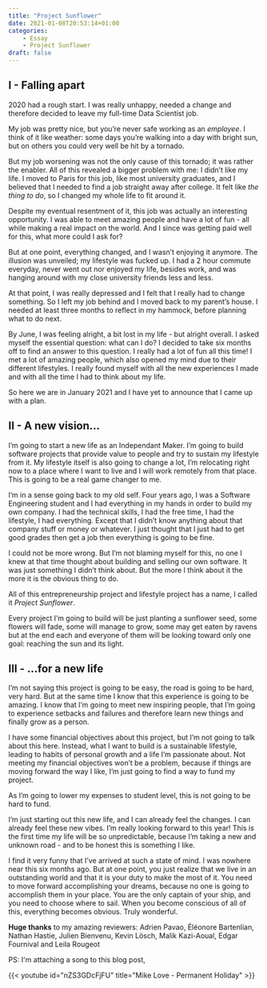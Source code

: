 ```yaml
---
title: "Project Sunflower"
date: 2021-01-08T20:53:14+01:00
categories:
    - Essay
    - Project Sunflower
draft: false
---
```


## I - Falling apart
2020 had a rough start. I was really unhappy, needed a change and therefore decided to leave my full-time Data Scientist job.
 
My job was pretty nice, but you’re never safe working as an *employee*. I think of it like weather: some days you’re walking into a day with bright sun, but on others you could very well be hit by a tornado.

But my job worsening was not the only cause of this tornado; it was rather the enabler. All of this revealed a bigger problem with me: I didn’t like my life. I moved to Paris for this job, like most university graduates, and I believed that I needed to find a job straight away after college. It felt like *the thing to do*, so I changed my whole life to fit around it.

Despite my eventual resentment of it, this job was actually an interesting opportunity. I was able to meet amazing people and have a lot of fun - all while making a real impact on the world. And I since was getting paid well for this, what more could I ask for?

But at one point, everything changed, and I wasn’t enjoying it anymore. The illusion was unveiled; my lifestyle was fucked up. I had a 2 hour commute everyday, never went out nor enjoyed my life, besides work, and was hanging around with my close university friends less and less.

At that point, I was really depressed and I felt that I really had to change something. So I left my job behind and I moved back to my parent’s house. I needed at least three months to reflect  in my hammock, before planning what to do next. 

By June, I was feeling alright, a bit lost in my life - but alright overall. I asked myself the essential question: what can I do? I decided to take six months off to find an answer to this question. I really had a lot of fun all this time! I met a lot of amazing people, which also opened my mind due to their different lifestyles. I really found myself with all the new experiences I made and with all the time I had to think about my life.

So here we are in January 2021 and I have yet to announce that I came up with a plan.


## II - A new vision...

I’m going to start a new life as an Independant Maker. I’m going to build software projects that provide value to people and try to sustain my lifestyle from it. My lifestyle itself is also going to change a lot, I’m relocating right now to a place where I want to live and I will work remotely from that place. This is going to be a real game changer to me.

I’m in a sense going back to my old self. Four years ago, I was a Software Engineering student and I had everything in my hands in order to build my own company. I had the technical skills, I had the free time, I had the lifestyle, I had everything. Except that I didn’t know anything about that company stuff or money or whatever. I just thought that I just had to get good grades then get a job then everything is going to be fine.

I could not be more wrong. But I’m not blaming myself for this, no one I knew at that time thought about building and selling our own software. It was just something I didn’t think about. But the more I think about it the more it is the obvious thing to do.

All of this entrepreneurship project and lifestyle project has a name, I called it *Project Sunflower*. 

Every project I’m going to build will be just planting a sunflower seed, some flowers will fade, some will manage to grow, some may get eaten by ravens but at the end each and everyone of them will be looking toward only one goal: reaching the sun and its light.

## III - ...for a new life

I’m not saying this project is going to be easy, the road is going to be hard, very hard. But at the same time I know that this experience is going to be amazing. I know that I’m going to meet new inspiring people, that I’m going to experience setbacks and failures and therefore learn new things and finally grow as a person.

I have some financial objectives about this project, but I’m not going to talk about this here. Instead, what I want to build is a sustainable lifestyle, leading to habits of personal growth and a life I’m passionate about. 
Not meeting my financial objectives won’t be a problem, because if things are moving forward the way I like, I’m just going to find a way to fund my project.

As I’m going to lower my expenses to student level, this is not going to be hard to fund.

I’m just starting out this new life, and I can already feel the changes. I can already feel these new vibes. I’m really looking forward to this year! This is the first time my life will be so unpredictable, because I’m taking a new and unknown road - and to be honest this is something I like.

I find it very funny that I’ve arrived at such a state of mind. I was nowhere near this six months ago. But at one point, you just realize that we live in an outstanding world and that it is your duty to make the most of it. You need to move forward accomplishing your dreams, because no one is going to accomplish them in your place. You are the only captain of your ship, and you need to choose where to sail. When you become conscious of all of this, everything becomes obvious. Truly wonderful.

**Huge thanks** to my amazing reviewers: Adrien Pavao, Éléonore Bartenlian, Nathan Hastie, Julien Bienvenu, Kevin Lösch, Malik Kazi-Aoual, Edgar Fournival and Leila Rougeot



PS: I'm attaching a song to this blog post,

{{< youtube id="nZS3GDcFjFU" title="Mike Love - Permanent Holiday" >}}










